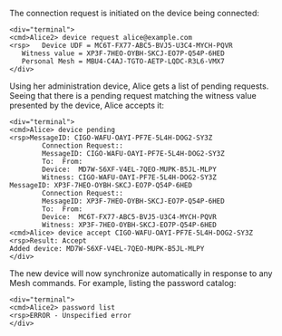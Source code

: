 The connection request is initiated on the device being connected:


~~~~
<div="terminal">
<cmd>Alice2> device request alice@example.com
<rsp>   Device UDF = MC6T-FX77-ABC5-BVJ5-U3C4-MYCH-PQVR
   Witness value = XP3F-7HEO-OYBH-SKCJ-EO7P-Q54P-6HED
   Personal Mesh = MBU4-C4AJ-TGTO-AETP-LQDC-R3L6-VMX7
</div>
~~~~

Using her administration device, Alice gets a list of pending requests. Seeing that
there is a pending request matching the witness value presented by the device, Alice
accepts it:


~~~~
<div="terminal">
<cmd>Alice> device pending
<rsp>MessageID: CIGO-WAFU-OAYI-PF7E-5L4H-DOG2-SY3Z
        Connection Request::
        MessageID: CIGO-WAFU-OAYI-PF7E-5L4H-DOG2-SY3Z
        To:  From: 
        Device:  MD7W-S6XF-V4EL-7QEO-MUPK-B5JL-MLPY
        Witness: CIGO-WAFU-OAYI-PF7E-5L4H-DOG2-SY3Z
MessageID: XP3F-7HEO-OYBH-SKCJ-EO7P-Q54P-6HED
        Connection Request::
        MessageID: XP3F-7HEO-OYBH-SKCJ-EO7P-Q54P-6HED
        To:  From: 
        Device:  MC6T-FX77-ABC5-BVJ5-U3C4-MYCH-PQVR
        Witness: XP3F-7HEO-OYBH-SKCJ-EO7P-Q54P-6HED
<cmd>Alice> device accept CIGO-WAFU-OAYI-PF7E-5L4H-DOG2-SY3Z
<rsp>Result: Accept
Added device: MD7W-S6XF-V4EL-7QEO-MUPK-B5JL-MLPY
</div>
~~~~

The new device will now synchronize automatically in response to any Mesh commands. For example, 
listing the password catalog:


~~~~
<div="terminal">
<cmd>Alice2> password list
<rsp>ERROR - Unspecified error
</div>
~~~~
